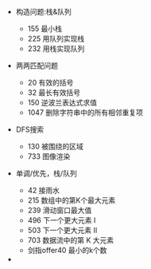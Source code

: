 - 构造问题:栈&队列
  - 155 最小栈
  - 225 用队列实现栈
  - 232 用栈实现队列
- 两两匹配问题
  - 20 有效的括号
  - 32 最长有效括号
  - 150 逆波兰表达式求值
  - 1047 删除字符串中的所有相邻重复项
- DFS搜索
  - 130 被围绕的区域
  - 733 图像渲染
- 单调/优先，栈/队列
  - 42 接雨水
  - 215 数组中的第K个最大元素
  - 239 滑动窗口最大值
  - 496 下一个更大元素 I
  - 503 下一个更大元素 II
  - 703 数据流中的第 K 大元素
  - 剑指offer40 最小的k个数

- 
